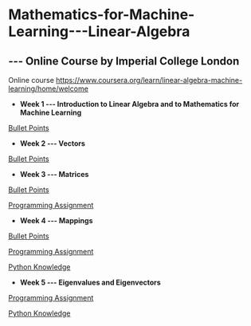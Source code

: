 # Mathematics-for-Machine-Learning---Linear-Algebra
## --- Online Course by Imperial College London

Online course https://www.coursera.org/learn/linear-algebra-machine-learning/home/welcome


- **Week 1 --- Introduction to Linear Algebra and to Mathematics for Machine Learning**

[Bullet Points](https://github.com/lxn1021/Mathematics-for-Machine-Learning---Linear-Algebra/blob/master/Week%201.pdf)


- **Week 2 --- Vectors**

[Bullet Points](https://github.com/lxn1021/Mathematics-for-Machine-Learning---Linear-Algebra/blob/master/Week%202.pdf)


- **Week 3 --- Matrices**

[Bullet Points](https://github.com/lxn1021/Mathematics-for-Machine-Learning---Linear-Algebra/blob/master/Week%203.pdf)

[Programming Assignment](https://github.com/lxn1021/Mathematics-for-Machine-Learning---Linear-Algebra/blob/master/Identify%20special%20matrices.ipynb)


- **Week 4 --- Mappings**

[Bullet Points](https://github.com/lxn1021/Mathematics-for-Machine-Learning---Linear-Algebra/blob/master/Week%204.pdf)

[Programming Assignment](https://github.com/lxn1021/Mathematics-for-Machine-Learning---Linear-Algebra/blob/master/Gram-Schmidt%20process.ipynb)

[Python Knowledge](https://github.com/lxn1021/Mathematics-for-Machine-Learning---Linear-Algebra/blob/master/Python%20knowledge_Week%204.pdf)


- **Week 5 --- Eigenvalues and Eigenvectors**

[Programming Assignment]()

[Python Knowledge]()

